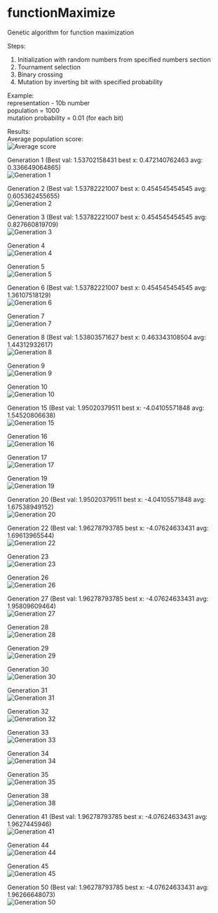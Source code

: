 # functionMaximize
Genetic algorithm for function maximization

Steps:
  1. Initialization with random numbers from specified numbers section
  2. Tournament selection
  3. Binary crossing
  4. Mutation by inverting bit with specified probability

Example:  
  representation - 10b number  
  population = 1000  
  mutation probability = 0.01 (for each bit)  
    
Results:  
  Average population score:  
  ![Average score](https://github.com/bartas28/functionMaximize/blob/master/results/averages.png)  
  
  Generation 1 (Best val: 1.53702158431 best x: 0.472140762463 avg: 0.336649064865)   
  ![Generation 1](https://github.com/bartas28/functionMaximize/blob/master/results/gen1.png)  
  
  Generation 2 (Best val: 1.53782221007 best x: 0.454545454545 avg: 0.605362455655)  
  ![Generation 2](https://github.com/bartas28/functionMaximize/blob/master/results/gen2.png)  
  
  Generation 3 (Best val: 1.53782221007 best x: 0.454545454545 avg: 0.827660819709)  
  ![Generation 3](https://github.com/bartas28/functionMaximize/blob/master/results/gen3.png)  
  
  Generation 4  
  ![Generation 4](https://github.com/bartas28/functionMaximize/blob/master/results/gen4.png)  
  
  Generation 5  
  ![Generation 5](https://github.com/bartas28/functionMaximize/blob/master/results/gen5.png) 
  
  Generation 6 (Best val: 1.53782221007 best x: 0.454545454545 avg: 1.36107518129)  
  ![Generation 6](https://github.com/bartas28/functionMaximize/blob/master/results/gen6.png)  
  
  Generation 7  
  ![Generation 7](https://github.com/bartas28/functionMaximize/blob/master/results/gen7.png)  
  
  Generation 8 (Best val: 1.53803571627 best x: 0.463343108504 avg: 1.44312932617)  
  ![Generation 8](https://github.com/bartas28/functionMaximize/blob/master/results/gen8.png)  
  
  Generation 9  
  ![Generation 9](https://github.com/bartas28/functionMaximize/blob/master/results/gen9.png)  
  
  Generation 10  
  ![Generation 10](https://github.com/bartas28/functionMaximize/blob/master/results/gen10.png)  
  
  Generation 15 (Best val: 1.95020379511 best x: -4.04105571848 avg: 1.54520806638)  
  ![Generation 15](https://github.com/bartas28/functionMaximize/blob/master/results/gen15.png)  
  
  Generation 16  
  ![Generation 16](https://github.com/bartas28/functionMaximize/blob/master/results/gen16.png)  
  
  Generation 17  
  ![Generation 17](https://github.com/bartas28/functionMaximize/blob/master/results/gen17.png)  
  
  Generation 19  
  ![Generation 19](https://github.com/bartas28/functionMaximize/blob/master/results/gen19.png)  
  
  Generation 20 (Best val: 1.95020379511 best x: -4.04105571848 avg: 1.67538949152)  
  ![Generation 20](https://github.com/bartas28/functionMaximize/blob/master/results/gen20.png)  
  
  Generation 22 (Best val: 1.96278793785 best x: -4.07624633431 avg: 1.69613965544)  
  ![Generation 22](https://github.com/bartas28/functionMaximize/blob/master/results/gen22.png)  
  
  Generation 23  
  ![Generation 23](https://github.com/bartas28/functionMaximize/blob/master/results/gen23.png)  
  
  Generation 26  
  ![Generation 26](https://github.com/bartas28/functionMaximize/blob/master/results/gen26.png)  
  
  Generation 27 (Best val: 1.96278793785 best x: -4.07624633431 avg: 1.95809609464)  
  ![Generation 27](https://github.com/bartas28/functionMaximize/blob/master/results/gen27.png)  
  
  Generation 28  
  ![Generation 28](https://github.com/bartas28/functionMaximize/blob/master/results/gen28.png)  
  
  Generation 29  
  ![Generation 29](https://github.com/bartas28/functionMaximize/blob/master/results/gen29.png)  
  
  Generation 30  
  ![Generation 30](https://github.com/bartas28/functionMaximize/blob/master/results/gen30.png)  
  
  Generation 31  
  ![Generation 31](https://github.com/bartas28/functionMaximize/blob/master/results/gen31.png)  
  
  Generation 32  
  ![Generation 32](https://github.com/bartas28/functionMaximize/blob/master/results/gen32.png)  
  
  Generation 33  
  ![Generation 33](https://github.com/bartas28/functionMaximize/blob/master/results/gen33.png)  
  
  Generation 34  
  ![Generation 34](https://github.com/bartas28/functionMaximize/blob/master/results/gen34.png)  
  
  Generation 35  
  ![Generation 35](https://github.com/bartas28/functionMaximize/blob/master/results/gen35.png)  
  
  Generation 38  
  ![Generation 38](https://github.com/bartas28/functionMaximize/blob/master/results/gen38.png)  
  
  Generation 41 (Best val: 1.96278793785 best x: -4.07624633431 avg: 1.9627445946)  
  ![Generation 41](https://github.com/bartas28/functionMaximize/blob/master/results/gen41.png)  
  
  Generation 44  
  ![Generation 44](https://github.com/bartas28/functionMaximize/blob/master/results/gen44.png)  
  
  Generation 45  
  ![Generation 45](https://github.com/bartas28/functionMaximize/blob/master/results/gen45.png)  
  
  Generation 50 (Best val: 1.96278793785 best x: -4.07624633431 avg: 1.96266648073)  
  ![Generation 50](https://github.com/bartas28/functionMaximize/blob/master/results/gen50.png)  
  
